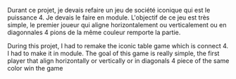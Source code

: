 Durant ce projet, je devais refaire un jeu de société iconique qui est le puissance 4. Je devais le faire en module. L'objectif de ce jeu est très simple, le premier joueur qui aligne horizontalement ou verticalement ou en diagonnales 4 pions de la même couleur remporte la partie.

During this projet, I had to remake the iconic table game which is connect 4. I had to make it in module. The goal of this game is really simple, the first player that align horizontally or vertically or in diagonals 4 piece of the same color win the game 
